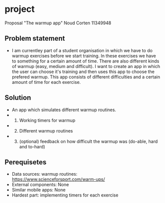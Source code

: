 # project
Proposal
"The warmup app"
Noud Corten
11349948


## Problem statement
* I am currentley part of a student organisation in which we have to do warmup exercises before we start training.
In these exercises we have to something for a certain amount of time. There are also different kinds of warmup (easy, medium and difficult).
I want to create an app in which the user can choose it's training and then uses this app to choose the prefered warmup.
This app consists of different difficulties and a certain amount of time for each exercise.

## Solution
* An app which simulates different warmup routines.
* 1. Working timers for warmup
* 2. Different warmup routines
* 3. (optional) feedback on how difficult the warmup was (do-able, hard and to-hard)

## Perequisetes
* Data sources: warmup routines: https://www.scienceforsport.com/warm-ups/
* External components: None
* Similar mobile apps: None
* Hardest part: implementing timers for each exercise
